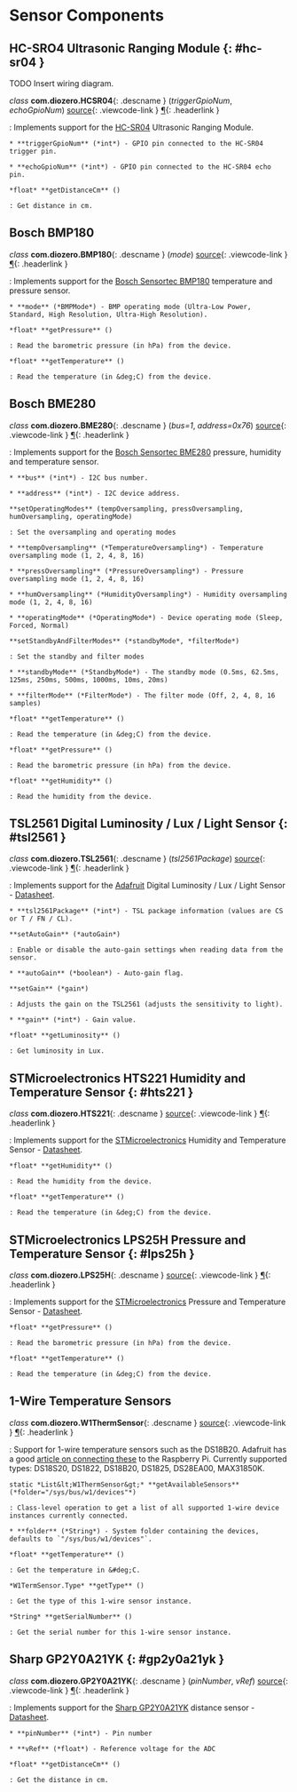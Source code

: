 # Sensor Components

## HC-SRO4 Ultrasonic Ranging Module {: #hc-sr04 }

TODO Insert wiring diagram.

*class* **com.diozero.HCSR04**{: .descname } (*triggerGpioNum*, *echoGpioNum*) [source](https://github.com/mattjlewis/diozero/blob/master/diozero-core/src/main/java/com/diozero/HCSR04.java){: .viewcode-link } [&para;](SensorComponents.md#hc-sr04 "Permalink to this definition"){: .headerlink }

: Implements support for the [HC-SR04](http://www.micropik.com/PDF/HCSR04.pdf) Ultrasonic Ranging Module.
    
    * **triggerGpioNum** (*int*) - GPIO pin connected to the HC-SR04 trigger pin.
    
    * **echoGpioNum** (*int*) - GPIO pin connected to the HC-SR04 echo pin.

    *float* **getDistanceCm** ()

    : Get distance in cm.


## Bosch BMP180

*class* **com.diozero.BMP180**{: .descname } (*mode*) [source](https://github.com/mattjlewis/diozero/blob/master/diozero-core/src/main/java/com/diozero/BMP180.java){: .viewcode-link } [&para;](SensorComponents.md#bosch-bmp180 "Permalink to this definition"){: .headerlink }

: Implements support for the [Bosch Sensortec BMP180](http://www.bosch-sensortec.com/bst/products/all_products/bmp180) temperature and pressure sensor.
    
    * **mode** (*BMPMode*) - BMP operating mode (Ultra-Low Power, Standard, High Resolution, Ultra-High Resolution).

    *float* **getPressure** ()

    : Read the barometric pressure (in hPa) from the device.

    *float* **getTemperature** ()

    : Read the temperature (in &deg;C) from the device.


## Bosch BME280

*class* **com.diozero.BME280**{: .descname } (*bus=1*, *address=0x76*) [source](https://github.com/mattjlewis/diozero/blob/master/diozero-core/src/main/java/com/diozero/BME280.java){: .viewcode-link } [&para;](SensorComponents.md#bosch-bme280 "Permalink to this definition"){: .headerlink }

: Implements support for the [Bosch Sensortec BME280](http://www.bosch-sensortec.com/bst/products/all_products/bme280) pressure, humidity and temperature sensor.
    
    * **bus** (*int*) - I2C bus number.
    
    * **address** (*int*) - I2C device address.
    
    **setOperatingModes** (tempOversampling, pressOversampling, humOversampling, operatingMode)
    
    : Set the oversampling and operating modes
    
    * **tempOversampling** (*TemperatureOversampling*) - Temperature oversampling mode (1, 2, 4, 8, 16)
    
    * **pressOversampling** (*PressureOversampling*) - Pressure oversampling mode (1, 2, 4, 8, 16)
    
    * **humOversampling** (*HumidityOversampling*) - Humidity oversampling mode (1, 2, 4, 8, 16)
    
    * **operatingMode** (*OperatingMode*) - Device operating mode (Sleep, Forced, Normal)
    
    **setStandbyAndFilterModes** (*standbyMode*, *filterMode*)
    
    : Set the standby and filter modes
    
    * **standbyMode** (*StandbyMode*) - The standby mode (0.5ms, 62.5ms, 125ms, 250ms, 500ms, 1000ms, 10ms, 20ms)
    
    * **filterMode** (*FilterMode*) - The filter mode (Off, 2, 4, 8, 16 samples)

    *float* **getTemperature** ()

    : Read the temperature (in &deg;C) from the device.

    *float* **getPressure** ()

    : Read the barometric pressure (in hPa) from the device.

    *float* **getHumidity** ()

    : Read the humidity from the device.


## TSL2561 Digital Luminosity / Lux / Light Sensor {: #tsl2561 }

*class* **com.diozero.TSL2561**{: .descname } (*tsl2561Package*) [source](https://github.com/mattjlewis/diozero/blob/master/diozero-core/src/main/java/com/diozero/TSL2561.java){: .viewcode-link } [&para;](SensorComponents.md#tsl2561 "Permalink to this definition"){: .headerlink }

: Implements support for the [Adafruit](https://www.adafruit.com/products/439) Digital Luminosity / Lux / Light Sensor - [Datasheet](https://www.adafruit.com/datasheets/TSL2561.pdf).
    
    * **tsl2561Package** (*int*) - TSL package information (values are CS or T / FN / CL).

    **setAutoGain** (*autoGain*)

    : Enable or disable the auto-gain settings when reading data from the sensor.
    
    * **autoGain** (*boolean*) - Auto-gain flag.

    **setGain** (*gain*)

    : Adjusts the gain on the TSL2561 (adjusts the sensitivity to light).
    
    * **gain** (*int*) - Gain value.

    *float* **getLuminosity** ()

    : Get luminosity in Lux.


## STMicroelectronics HTS221 Humidity and Temperature Sensor {: #hts221 }

*class* **com.diozero.HTS221**{: .descname } [source](https://github.com/mattjlewis/diozero/blob/master/diozero-core/src/main/java/com/diozero/HTS221.java){: .viewcode-link } [&para;](SensorComponents.md#hts221 "Permalink to this definition"){: .headerlink }

: Implements support for the [STMicroelectronics]() Humidity and Temperature Sensor - [Datasheet](http://www2.st.com/content/ccc/resource/technical/document/datasheet/4d/9a/9c/ad/25/07/42/34/DM00116291.pdf/files/DM00116291.pdf/jcr:content/translations/en.DM00116291.pdf).

    *float* **getHumidity** ()

    : Read the humidity from the device.

    *float* **getTemperature** ()

    : Read the temperature (in &deg;C) from the device.


## STMicroelectronics LPS25H Pressure and Temperature Sensor {: #lps25h }

*class* **com.diozero.LPS25H**{: .descname } [source](https://github.com/mattjlewis/diozero/blob/master/diozero-core/src/main/java/com/diozero/LPS25H.java){: .viewcode-link } [&para;](SensorComponents.md#lps25h "Permalink to this definition"){: .headerlink }

: Implements support for the [STMicroelectronics](http://www.st.com/content/st_com/en/products/mems-and-sensors/pressure-sensors/lps25h.html) Pressure and Temperature Sensor - [Datasheet](http://www2.st.com/content/ccc/resource/technical/document/datasheet/58/d2/33/a4/42/89/42/0b/DM00066332.pdf/files/DM00066332.pdf/jcr:content/translations/en.DM00066332.pdf).

    *float* **getPressure** ()

    : Read the barometric pressure (in hPa) from the device.

    *float* **getTemperature** ()

    : Read the temperature (in &deg;C) from the device.


## 1-Wire Temperature Sensors

*class* **com.diozero.W1ThermSensor**{: .descname } [source](https://github.com/mattjlewis/diozero/blob/master/diozero-core/src/main/java/com/diozero/W1ThermSensor.java){: .viewcode-link } [&para;](SensorComponents.md#1-wire-temperature-sensors "Permalink to this definition"){: .headerlink }

: Support for 1-wire temperature sensors such as the DS18B20. Adafruit has a good [article on connecting these](https://learn.adafruit.com/adafruits-raspberry-pi-lesson-11-ds18b20-temperature-sensing?view=all) to the Raspberry Pi. Currently supported types: DS18S20, DS1822, DS18B20, DS1825, DS28EA00, MAX31850K.

    static *List&lt;W1ThermSensor&gt;* **getAvailableSensors** (*folder="/sys/bus/w1/devices"*)
    
    : Class-level operation to get a list of all supported 1-wire device instances currently connected.
    
    * **folder** (*String*) - System folder containing the devices, defaults to `"/sys/bus/w1/devices"`.
    
    *float* **getTemperature** ()
    
    : Get the temperature in &#deg;C.
    
    *W1TermSensor.Type* **getType** ()
    
    : Get the type of this 1-wire sensor instance.
    
    *String* **getSerialNumber** ()
    
    : Get the serial number for this 1-wire sensor instance.


## Sharp GP2Y0A21YK {: #gp2y0a21yk }

*class* **com.diozero.GP2Y0A21YK**{: .descname } (*pinNumber*, *vRef*) [source](https://github.com/mattjlewis/diozero/blob/master/diozero-core/src/main/java/com/diozero/GP2Y0A21YK.java){: .viewcode-link } [&para;](SensorComponents.md#gp2y0a21yk "Permalink to this definition"){: .headerlink }

: Implements support for the [Sharp GP2Y0A21YK](http://www.sharpsma.com/webfm_send/1208) distance sensor - [Datasheet](http://oomlout.com/parts/IC-PROX-01-guide.pdf).

    * **pinNumber** (*int*) - Pin number

    * **vRef** (*float*) - Reference voltage for the ADC

    *float* **getDistanceCm** ()

    : Get the distance in cm.
